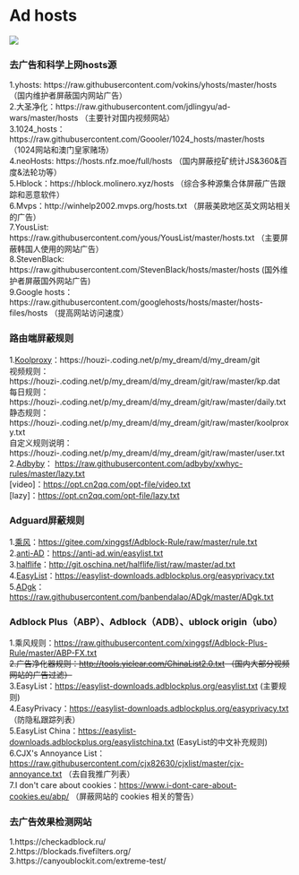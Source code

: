 <h1>Ad hosts</h1>

![](https://raw.githubusercontent.com/otobtc/media/master/img/Girl.jpg)
<h3>去广告和科学上网hosts源</h3>
1.yhosts: https://raw.githubusercontent.com/vokins/yhosts/master/hosts  （国内维护者屏蔽国内网站广告）
<br/>
2.大圣净化：https://raw.githubusercontent.com/jdlingyu/ad-wars/master/hosts  （主要针对国内视频网站）
<br/>
3.1024_hosts：https://raw.githubusercontent.com/Goooler/1024_hosts/master/hosts  （1024网站和澳门皇家赌场）
<br/>
4.neoHosts: https://hosts.nfz.moe/full/hosts  （国内屏蔽挖矿统计JS&360&百度&法轮功等）
<br/>
5.Hblock：https://hblock.molinero.xyz/hosts  （综合多种源集合体屏蔽广告跟踪和恶意软件）
<br/>
6.Mvps：http://winhelp2002.mvps.org/hosts.txt  （屏蔽美欧地区英文网站相关的广告）
<br/>
7.YousList: https://raw.githubusercontent.com/yous/YousList/master/hosts.txt  （主要屏蔽韩国人使用的网站广告）
<br/>
8.StevenBlack: https://raw.githubusercontent.com/StevenBlack/hosts/master/hosts  (国外维护者屏蔽国外网站广告)
<br/>
9.Google hosts：https://raw.githubusercontent.com/googlehosts/hosts/master/hosts-files/hosts  （提高网站访问速度）
<br/>

### 路由端屏蔽规则
1.[Koolproxy](https://houzi-.coding.net/p/my_dream/d/my_dream/git)：https://houzi-.coding.net/p/my_dream/d/my_dream/git  <br/>
视频规则：https://houzi-.coding.net/p/my_dream/d/my_dream/git/raw/master/kp.dat  <br/>
每日规则：https://houzi-.coding.net/p/my_dream/d/my_dream/git/raw/master/daily.txt  <br/>
静态规则：https://houzi-.coding.net/p/my_dream/d/my_dream/git/raw/master/koolproxy.txt  <br/>
自定义规则说明：https://houzi-.coding.net/p/my_dream/d/my_dream/git/raw/master/user.txt   <br/>
2.[Adbyby](https://github.com/adbyby/xwhyc-rules)：
https://raw.githubusercontent.com/adbyby/xwhyc-rules/master/lazy.txt  <br/>
[video]：https://opt.cn2qq.com/opt-file/video.txt  <br/>
[lazy]：https://opt.cn2qq.com/opt-file/lazy.txt  <br/>
### Adguard屏蔽规则
1.[乘风](https://adf.minggo.eu.org)：https://gitee.com/xinggsf/Adblock-Rule/raw/master/rule.txt
<br/>
2.[anti-AD](https://github.com/privacy-protection-tools/anti-AD)：https://anti-ad.win/easylist.txt
<br/>
3.[halflife](https://adf.minggo.eu.org)：http://git.oschina.net/halflife/list/raw/master/ad.txt 
<br/>
4.[EasyList](https://easylist.to/)：https://easylist-downloads.adblockplus.org/easyprivacy.txt
<br/>
5.[ADgk](https://github.com/banbendalao/ADgk)：https://raw.githubusercontent.com/banbendalao/ADgk/master/ADgk.txt
<br/>
### Adblock Plus（ABP）、Adblock（ADB）、ublock origin（ubo）
1.乘风规则：https://raw.githubusercontent.com/xinggsf/Adblock-Plus-Rule/master/ABP-FX.txt
<br/><del>
2.广告净化器规则：http://tools.yiclear.com/ChinaList2.0.txt  （国内大部分视频网站的广告过滤）
<br/></del>
3.EasyList：https://easylist-downloads.adblockplus.org/easylist.txt  (主要规则)
<br/>
4.EasyPrivacy：https://easylist-downloads.adblockplus.org/easyprivacy.txt （防隐私跟踪列表）
<br/>
5.EasyList China：https://easylist-downloads.adblockplus.org/easylistchina.txt  (EasyList的中文补充规则)
<br/>
6.CJX's Annoyance List：https://raw.githubusercontent.com/cjx82630/cjxlist/master/cjx-annoyance.txt （去自我推广列表）
<br/>
7.I don't care about cookies：https://www.i-dont-care-about-cookies.eu/abp/  （屏蔽网站的 cookies 相关的警告）
<br/>


<h3>去广告效果检测网站</h3>
1.https://checkadblock.ru/
<br/>
2.https://blockads.fivefilters.org/
<br/>
3.https://canyoublockit.com/extreme-test/
<br/>


